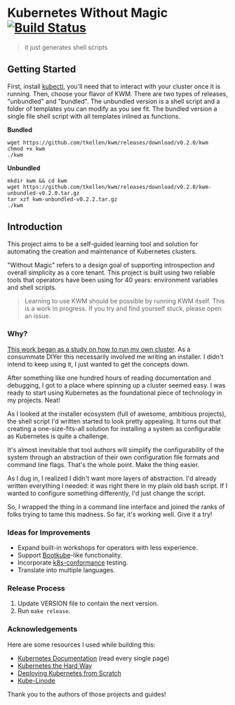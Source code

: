 # Kubernetes Without Magic [![Build Status](https://travis-ci.org/tkellen/kwm.svg?branch=master)](https://travis-ci.org/tkellen/kwm)
> it just generates shell scripts

## Getting Started
First, install [kubectl], you'll need that to interact with your cluster once it
is running. Then, choose your flavor of KWM. There are two types of releases,
"unbundled" and "bundled". The unbundled version is a shell script and a folder
of templates you can modify as you see fit. The bundled version a single file
shell script with all templates inlined as functions.

**Bundled**
```
wget https://github.com/tkellen/kwm/releases/download/v0.2.0/kwm
chmod +x kwm
./kwm
```

**Unbundled**
```
mkdir kwm && cd kwm
wget https://github.com/tkellen/kwm/releases/download/v0.2.0/kwm-unbundled-v0.2.0.tar.gz
tar xzf kwm-unbundled-v0.2.2.tar.gz
./kwm
```

## Introduction
This project aims to be a self-guided learning tool and solution for automating
the creation and maintenance of Kubernetes clusters.

"Without Magic" refers to a design goal of supporting introspection and overall
simplicity as a core tenant. This project is built using two reliable tools that
operators have been using for 40 years: environment variables and shell scripts.

> Learning to use KWM should be possible by running KWM itself. This is a work
> in progress. If you try and find yourself stuck, please open an issue.

### Why?
[This work began as a study on how to run my own cluster]. As a consummate DIYer
this necessarily involved me writing an installer. I didn't intend to keep using
it, I just wanted to get the concepts down.

After something like one hundred hours of reading documentation and debugging, I
got to a place where spinning up a cluster seemed easy. I was ready to start
using Kubernetes as the foundational piece of technology in my projects. Neat!

As I looked at the installer ecosystem (full of awesome, ambitious projects),
the shell script I'd written started to look pretty appealing. It turns out that
creating a one-size-fits-all solution for installing a system as configurable as
Kubernetes is quite a challenge.

It's almost inevitable that tool authors will simplify the configurability of
the system through an abstraction of their own configuration file formats and
command line flags. That's the whole point. Make the thing easier.

As I dug in, I realized I didn't want more layers of abstraction. I'd already
written everything I needed: it was right there in my plain old bash script. If
I wanted to configure something differently, I'd just change the script.

So, I wrapped the thing in a command line interface and joined the ranks of
folks trying to tame this madness. So far, it's working well. Give it a try!

### Ideas for Improvements
- Expand built-in workshops for operators with less experience.
- Support [Bootkube]-like functionality.
- Incorporate [k8s-conformance] testing.
- Translate into multiple languages.

### Release Process
1. Update VERSION file to contain the next version.
2. Run `make release`.

### Acknowledgements
Here are some resources I used while building this:

* [Kubernetes Documentation] (read every single page)
* [Kubernetes the Hard Way]
* [Deploying Kubernetes from Scratch]
* [Kube-Linode]

Thank you to the authors of those projects and guides!

[Bootkube]: https://github.com/kubernetes-incubator/bootkube
[Kubernetes Documentation]: https://kubernetes.io/docs/home/
[Kubernetes the Hard Way]: https://github.com/kelseyhightower/kubernetes-the-hard-way
[Deploying Kubernetes from Scratch]: https://nixaid.com/deploying-kubernetes-cluster-from-scratch/
[Kube-Linode]: https://github.com/kahkhang/kube-linode
[kubectl]: https://kubernetes.io/docs/tasks/tools/install-kubectl/
[This work began as a study on how to run my own cluster]: https://github.com/tkellen/kwm/blob/master/log/2017-10-30.md
[k8s-conformance]: https://github.com/cncf/k8s-conformance
